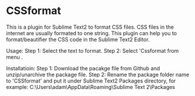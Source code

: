 CSSformat
=========

This is a plugin for Sublime Text2  to format CSS files. CSS files in the internet are usually formated to one string. This plugin can help you to format/beautifier the CSS code in the Sublime Text2 Editor.



Usage:
Step 1: Select the text to format.
Step 2: Select 'Cssformat from menu .



Installatioin:
Step 1: Download the pacakge file from Github and unzip/unarchive the package file.
Step 2: Rename the package folder name to 'CSSformat' and put it under Sublime Text2 Packages directory, for example: C:\Users\adam\AppData\Roaming\Sublime Text 2\Packages   

